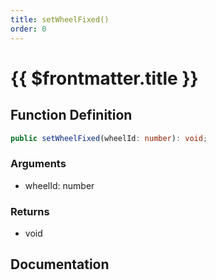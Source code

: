 ```yaml
---
title: setWheelFixed()
order: 0
---
```


# {{ $frontmatter.title }}

## Function Definition

```ts
public setWheelFixed(wheelId: number): void;
```

### Arguments

* wheelId: number

### Returns

* void

## Documentation

<!--@include: ./parts/setWheelFixed.md-->
